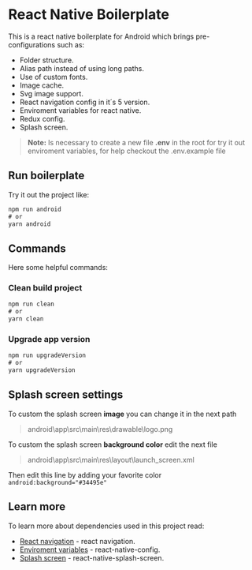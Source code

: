 # React Native Boilerplate

This is a react native boilerplate for Android which brings pre-configurations such as:

* Folder structure.
* Alias path instead of using long paths.
* Use of custom fonts.
* Image cache.
* Svg image support.
* React navigation config in it´s 5 version.
* Enviroment variables for react native.
* Redux config.
* Splash screen.

> **Note:** Is necessary to create a new file __.env__ in the root for try it out enviroment variables, for help checkout the .env.example file

## Run boilerplate

Try it out the project like:

```cmd
npm run android
# or
yarn android
```
## Commands

Here some helpful commands:

### Clean build project

```cmd
npm run clean
# or
yarn clean
```

### Upgrade app version

```cmd
npm run upgradeVersion
# or
yarn upgradeVersion
```

## Splash screen settings
To custom the splash screen **image** you can change it in the next path
> android\app\src\main\res\drawable\logo.png


To custom the splash screen **background color** edit the next file
> android\app\src\main\res\layout\launch_screen.xml

Then edit this line by adding your favorite color
```android:background="#34495e"```

## Learn more

To learn more about dependencies used in this project read: 

* [React navigation](https://reactnavigation.org/docs/getting-started) - react navigation.
* [Enviroment variables](https://github.com/luggit/react-native-config) - react-native-config.
* [Splash screen](https://github.com/crazycodeboy/react-native-splash-screen) - react-native-splash-screen.
